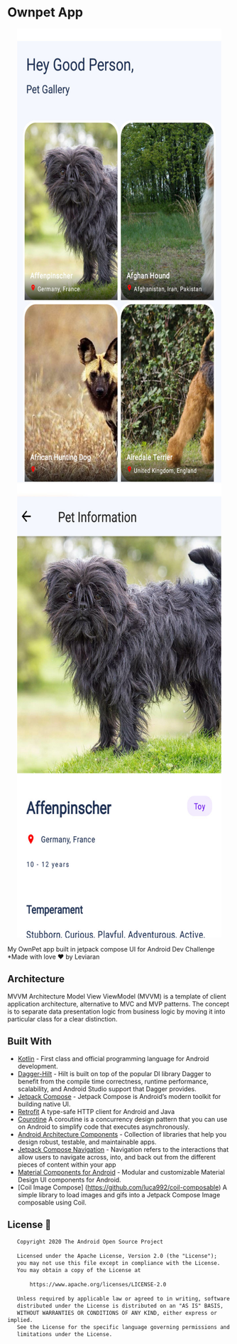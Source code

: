 # Ownpet App

<p align="center">
  <img width="460" height="1020" src="https://github.com/Leviaran/ownpetapp/blob/main/banner1.jpg">
   <img width="460" height="1020" src="https://github.com/Leviaran/ownpetapp/blob/main/banner2.jpg">
</p>

My OwnPet app built in jetpack compose UI for Android Dev Challenge *Made with love ❤️ by Leviaran

## Architecture
MVVM Architecture
Model View ViewModel (MVVM) is a template of client application architecture, alternative to MVC and MVP patterns.
The concept is to separate data presentation logic from business logic by moving it into particular class for a clear distinction. 

## Built With
- [Kotlin](https://kotlinlang.org/) - First class and official programming language for Android development.
- [Dagger-Hilt](https://developer.android.com/training/dependency-injection) - Hilt is built on top of the popular DI library Dagger to benefit from the compile time correctness, runtime performance, scalability, and Android Studio support that Dagger provides.
- [Jetpack Compose](https://developer.android.com/jetpack/compose) - Jetpack Compose is Android’s modern toolkit for building native UI.
- [Retrofit](https://square.github.io/retrofit/) A type-safe HTTP client for Android and Java
- [Courotine](https://developer.android.com/kotlin/coroutines) A coroutine is a concurrency design pattern that you can use on Android to simplify code that executes asynchronously.
- [Android Architecture Components](https://developer.android.com/topic/libraries/architecture) - Collection of libraries that help you design robust, testable, and maintainable apps.
- [Jetpack Compose Navigation](https://developer.android.com/jetpack/compose/navigation) - Navigation refers to the interactions that allow users to navigate across, into, and back out from the different pieces of content within your app
- [Material Components for Android](https://github.com/material-components/material-components-android) - Modular and customizable Material Design UI components for Android.
- [Coil Image Compose] (https://github.com/luca992/coil-composable) A simple library to load images and gifs into a Jetpack Compose Image composable using Coil.

## License 🔖

```
   Copyright 2020 The Android Open Source Project

   Licensed under the Apache License, Version 2.0 (the "License");
   you may not use this file except in compliance with the License.
   You may obtain a copy of the License at

       https://www.apache.org/licenses/LICENSE-2.0

   Unless required by applicable law or agreed to in writing, software
   distributed under the License is distributed on an "AS IS" BASIS,
   WITHOUT WARRANTIES OR CONDITIONS OF ANY KIND, either express or implied.
   See the License for the specific language governing permissions and
   limitations under the License.

```

